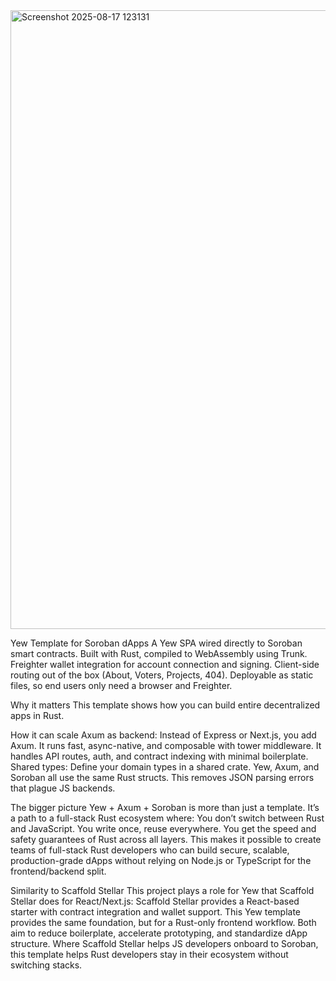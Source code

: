 <img width="1918" height="990" alt="Screenshot 2025-08-17 123131" src="https://github.com/user-attachments/assets/a5c65996-605b-42f2-b33c-3896d10fdc6e" />

Yew Template for Soroban dApps
A Yew SPA wired directly to Soroban smart contracts.
Built with Rust, compiled to WebAssembly using Trunk.
Freighter wallet integration for account connection and signing.
Client-side routing out of the box (About, Voters, Projects, 404).
Deployable as static files, so end users only need a browser and Freighter.

Why it matters
This template shows how you can build entire decentralized apps in Rust. 

How it can scale
Axum as backend: Instead of Express or Next.js, you add Axum. 
It runs fast, async-native, and composable with tower middleware. It handles API routes, auth, and contract indexing with minimal boilerplate.
Shared types: Define your domain types in a shared crate. Yew, Axum, and Soroban all use the same Rust structs. This removes JSON parsing errors that plague JS backends.

The bigger picture
Yew + Axum + Soroban is more than just a template. It’s a path to a full-stack Rust ecosystem where: You don’t switch between Rust and JavaScript.
You write once, reuse everywhere.
You get the speed and safety guarantees of Rust across all layers.
This makes it possible to create teams of full-stack Rust developers who can build secure, scalable, production-grade dApps without relying on Node.js or TypeScript for the frontend/backend split.

Similarity to Scaffold Stellar
This project plays a role for Yew that Scaffold Stellar does for React/Next.js:
Scaffold Stellar provides a React-based starter with contract integration and wallet support.
This Yew template provides the same foundation, but for a Rust-only frontend workflow.
Both aim to reduce boilerplate, accelerate prototyping, and standardize dApp structure.
Where Scaffold Stellar helps JS developers onboard to Soroban, this template helps Rust developers stay in their ecosystem without switching stacks.

